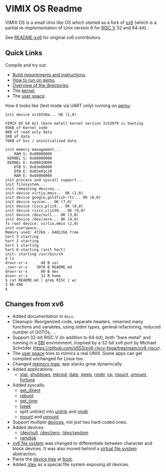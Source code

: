 # VIMIX OS Readme

VIMIX OS is a small Unix like OS which started as a fork of [xv6](https://github.com/mit-pdos/xv6-riscv) (which is a partial re-implementation of Unix version 6 for [RISC V](https://en.wikipedia.org/wiki/RISC-V) 32 and 64-bit).

See [README-xv6](docs/README-xv6.md) for original xv6 contributors.


## Quick Links

Compile and try out:
- [Build requirements and instructions](docs/build_instructions.md).
- [How to run on qemu](docs/run_on_qemu.md).
- [Overview of the directories](docs/overview_directories.md).
- The [kernel](docs/kernel/kernel.md).
- The [user space](docs/userspace/userspace.md).

How it looks like (text mode via UART only) running on [qemu](docs/run_on_qemu.md):
```
init device ns16550a... OK (1,0)

VIMIX OS 64 bit (bare metal) kernel version 2c539f9 is booting
95KB of Kernel code
8KB of read only data
1KB of data
76KB of bss / uninitialized data

init memory management...
    RAM S: 0x80000000
 KERNEL S: 0x80000000
 KERNEL E: 0x8003d000
    DTB S: 0x83e00000
    DTB E: 0x83e01c20
    RAM E: 0x84000000
init process and syscall support...
init filesystem...
init remaining devices...
init device virtio,mmio... OK (2,0)
init device google,goldfish-rtc... OK (6,0)
init device syscon... OK (7,0)
init device riscv,plic0... OK (8,0)
init device riscv,clint0... OK (9,0)
init device /dev/null... OK (3,0)
init device /dev/zero... OK (4,0)
fs root device: virtio,mmio (2,0)
init userspace...
Memory used: 472kb - 64812kb free
hart 3 starting 
hart 2 starting 
hart 1 starting 
hart 0 starting (init hart)
init: starting /usr/bin/sh
$ ls
drwxr-xr-x      48 B usr
.rwxr-xr-x    3078 B README.md
drwxr-xr-x      80 B dev
drwxr-xr-x      32 B home
$ cat README.md | grep RISC | wc
3 66 496 
$ 
```


## Changes from xv6

- Added documentation in `docs`.
- Cleanups: Reorganized code, separate headers, renamed many functions and variables, using stdint types, general refactoring, reduced number of GOTOs, ...
- Support 32-bit RISC V (in addition to 64-bit), both "bare metal" and running in a [SBI](docs/riscv/SBI.md) environment. Inspired by a 32-bit xv6 port by Michael Schröder (https://github.com/x653/xv6-riscv-fpga/tree/main/xv6-riscv).
- The [user space](docs/userspace/userspace.md) tries to mimics a real UNIX. Some apps can get compiled unchanged for Linux too.
- Changed [memory map](docs/kernel/mm/memory_map_process.md); app stacks grow dynamically.
- Added applications:
	- [stat](docs/userspace/bin/stat.md), [shutdown](docs/userspace/bin/shutdown.md), [mknod](docs/userspace/bin/mknod.md), [date](docs/userspace/bin/date.md), [sleep](docs/userspace/bin/sleep.md), [rmdir](docs/userspace/bin/rmdir.md), [cp](docs/userspace/bin/cp.md), [mount](docs/userspace/bin/mount.md), [umount](docs/userspace/bin/umount.md), [fortune](docs/userspace/bin/fortune.md)
- Added syscalls:
	- [get_dirent](docs/kernel/syscalls/get_dirent.md)
	- [reboot](docs/kernel/syscalls/reboot.md)
	- [get_time](docs/kernel/syscalls/get_time.md)
	- [lseek](docs/kernel/syscalls/lseek.md)
	- split unlink() into [unlink](docs/kernel/syscalls/unlink.md) and [rmdir](docs/kernel/syscalls/rmdir.md)
	- [mount](docs/kernel/syscalls/mount.md) and [umount](docs/kernel/syscalls/umount.md)
- Support multiple [devices](docs/kernel/devices/devices.md), not just two hard coded ones.
- Added devices:
	- [/dev/null](docs/userspace/dev/null.md), [/dev/zero](docs/userspace/dev/zero.md), [/dev/random](docs/userspace/dev/random.md)
	- [ramdisk](docs/kernel/devices/ramdisk.md)
- [xv6 file system](docs/kernel/file_system/xv6fs/xv6fs.md) was changed to differentiate between character and block devices. It was also moved behind a [virtual file system](docs/kernel/file_system/vfs.md) abstraction.
- Parse the [device tree](docs/misc/device_tree.md) at [boot](docs/kernel/overview/boot_process.md).
- Added [/dev](docs/kernel/file_system/devfs/devfs.md) as a special file system exposing all devices.
